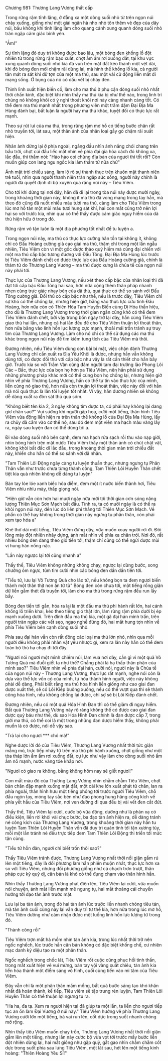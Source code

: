 




Chương 981: Thương Lang Vương thất cấp


Trong rừng rậm tĩnh lặng, ở đằng xa một dòng suối nhỏ từ trên ngọn núi chảy xuống, giống như một giải ngân hà nho nhỏ tôn thêm vẻ đẹp của dãy núi, bầu không khí tĩnh lặng làm cho quang cảnh xung quanh dòng suối nhỏ tràn ngập cảm giác bình yên.

"Ầm!"

Sự tĩnh lặng đó duy trì không được bao lâu, một bóng đen khổng lồ đột nhiên từ trong rừng rậm bạo xuất, chợt ầm ầm rơi xuống đất, tại khu vực xung quanh dòng suối nhỏ kia đá vụn trên mặt đất kéo thành một vệt dài, khi đó bóng đen mới chậm rãi dừng lại, mà hình thể khổng lồ kia, cả người tản mát ra sát khí dữ tợn của một ma thú, sau một vài cử động liền mất đi mạng sống. Ở bụng của nó có dấu vết bị cháy đen.

Thình lình xuất hiện biến cố, làm cho ma thú ở phụ cận dòng suối nhỏ nhất thời chấn kinh, đặc biệt khi nhìn thấy ma thú kia bị như thế nào, trong linh trí chúng nó không khỏi có ý nghĩ thoát khỏi nơi này càng nhanh càng tốt. Có thể đem ma thú mạnh nhất trong phương viên một trăm dặm Đại Địa Ma Hùng đánh bại, bất luận là người hay ma thú khác, tuyệt đối có thực lực rất mạnh.

Theo sự rút lui của ma thú, trong rừng rậm mơ hồ có tiếng bước chân rất nhỏ truyền tới, lát sau, một thân ảnh của nhân loại gầy gò chậm rãi xuất hiện.

Nhân ảnh dừng lại ở phía ngoài, ngẩng đầu nhìn ánh nắng chói chang trên bầu trời, chợt cúi đầu liếc mắt nhìn về phía đại gia hỏa cách đó không xa, lắc đầu, thì thầm nói: "Hảo hảo coi chừng địa bàn của ngươi thì tốt rồi? Còn muốn giúp con lang ngu ngốc kia làm thám tử nữa chứ"

Ánh mặt trời chiếu sáng, làm lộ rõ sự thành thục trên khuôn mặt thanh niên trẻ tuổi, nhìn qua người thanh niên tràn ngập sức sống, người này chính là người đã quyết định đi bộ xuyên qua rặng núi này – Tiêu Viêm.

Cho tới khi đứng tại nơi đây, hắn đã đi lại trong tòa núi này được mười ngày, trong khoảng thời gian này, không ít ma thú đã vong mạng trong tay hắn, mà theo đó cũng đã nuốt nhiều máu tươi ma thú, càng làm cho Tiêu Viêm trong lúc mơ hồ tán một mùi máu tươi hung sát khí, hai con mắt cũng trở nên lợi hại so với trước kia, nhìn qua có thể thấy được cảm giác nguy hiểm của dã thú hiện hữu ở trong đó.

Rừng rậm vô tận luôn là một địa phương tốt nhất để tu luyện a.

Trong ngọn núi này, ma thú có thực lực cường hãn tồn tại không ít, không chỉ có Đấu Hoàng cường giả cao giai ma thú, thậm chí trong một lần ngẫu nhiên, Tiêu Viêm còn vì một gốc dược thảo quý hiếm mà cùng đại chiến với một ma thú cấp bậc tương đương với Đấu Tông. Đại Địa Ma Hùng lúc trước bị Tiêu Viêm đánh chết có được thực lực của Đấu Hoàng cường giả, chính là thám tử do Thương Lang Vương – ma thú được xưng là chúa tể của ngọn núi này phái tới.

Thực lực của Thương Lang Vương, nếu xét theo cấp bậc của nhân loại thì đã đạt tới cấp bậc Đấu Tông hai sao, hơn nữa cộng thêm thân pháp nhanh nhẹn cùng trực giác nhạy bén của dã thú, quả thực có thể so sánh với Đấu Tông cường giả. Đối thủ có cấp bậc như thế, nếu là trước đây, Tiêu Viêm chỉ sợ khó có thể chống lại, nhưng hiện giờ, bằng vào thực lực cửu tinh Đấu Hoàng, hơn nữa còn có Thiên Hỏa Tam Huyền Biến cùng Dị Hỏa thần hiệu, cho dù là Thương Lang Vương trong thời gian ngắn cũng khó có thể đem Tiêu Viêm đánh chết, bởi vậy trong bốn ngày trở lại đây, hắn cùng Tiêu Viêm giao thủ hai lần, nhưng cả hai lần đều để cho Tiêu Viêm thuận lợi thoát thân, hơn nữa bằng vào linh hồn lực lượng cực mạnh, thoải mái trốn tránh sự truy tìm của Thương Lang Vương. Làm cho nó chỉ có thể sử dụng các ma thú khác trong ngọn núi này để tìm kiếm tung tích của Tiêu Viêm mà thôi.

Đương nhiên, nếu Tiêu Viêm dùng con bài bí mật, việc chặn đánh Thương Lang Vương chỉ cần xuất ra Địa Yêu Khôi là được, nhưng hắn vẫn không dùng tới, có được đối thủ với cấp bậc như vậy là rất cần thiết cho hắn bây giờ. Trước kia so với Trầm Vân cùng đám người tam đại trưởng lão Phong Lôi Các – Bắc, thực lực của bọn họ hơn xa Tiêu Viêm, nên hắn phải sử dụng những phương pháp khác mới có thể cùng bọn họ chống lại, nhưng hiện giờ nhìn về phía Thương Lang Vương, hắn có thể tự tin vào thực lực của mình, liền cùng nó giao thủ, hơn nữa còn thuận lợi thoát thân, việc này đối với hắn mà nói quả thực là lần tôi luyện tốt nhất. Vì vậy, hắn đương nhiên sẽ không dễ dàng xuất ra đòn sát thủ quá sớm.

"Không biết tên kia 2, 3 ngày không tìm được ta, có phải hay không lại đang giơ chân sao?" Vui sướng khi người gặp họa, cười một tiếng, thân hình Tiêu Viêm vừa động liền hiện ra trên thân thể khổng lồ của Đại Địa Ma Hùng, lấy ra chủy đã cắm vào cơ thể nó, sau đó đem một viên ma hạch màu vàng lấy ra, ngày sau luyện đan có thể dùng tới a.

Đi vào dòng suối nhỏ bên cạnh, đem ma hạch rửa sạch rồi thu vào nạp giới, nhìn bóng hình trên mặt nước Tiêu Viêm thấy một thân ảnh có chút chật vật, không khỏi bất đắc dĩ lắc đầu, trong khoảng thời gian màn trời chiếu đất này, khiến cho hắn có thể so sánh với dã nhân.

"Tam Thiên Lôi Động ngày càng tu luyện thuần thục, nhưng ngưng tụ Phân Thân vẫn như trước chưa từng thành công, Tam Thiên Lôi Huyễn Thân chết tiệt kia quả nhiên không dễ dàng tu luyện"

Bàn tay lóe lóe xanh biếc hỏa diễm, đem một ít nước biến thành hơi, Tiêu Viêm nhíu nhíu mày, thấp giọng nói.

"Hiện giờ vẫn còn hơn hai mươi ngày nữa mới tới thời gian cơn sóng năng lượng Thiên Mục Sơn Mạch bắt đầu. Tính ra, ta có mười ngày là có thể ra khỏi ngọn núi này, đến lúc đó liền phi thẳng tới Thiên Mục Sơn Mạch. Về phần có thể hay không trong thời gian này ngưng tụ phân thân, còn phải xem tạo hóa a"

Khẽ thở dài một tiếng, TIêu Viêm đứng dậy, vừa muốn xoay người rời đi. Đôi lông mày đột nhiên nhảy dựng, ánh mắt nhìn về phía xa chân trời. Nơi đó, rất nhiều bóng đen đang theo gió tiến tới, thậm chí cũng có thể ngửi được mùi vị hung hãn nồng nặc.

"Lần này ngược lại tới cũng nhanh a"

Thấy thế, Tiêu Viêm không những không chạy, ngược lại dừng bước, song chưởng ôm ngực, tủm tỉm cười nhìn các bóng đen dần dần tiến tới.

"Tiểu tử, lưu lại Vô Tương Quả cho lão tử, nếu không bọn ta đem ngươi biến thành một thân thịt non ăn từ từ" Bóng đen còn chưa tới, một tiếng rống giận dữ liền gầm thét đã truyền tới, làm cho ma thú trong rừng rậm đều run lẩy bẩy.

Bóng đen tiến tới gần, hóa ra lại là một đầu ma thú phi hành rất lớn, hai cánh khổng lồ triển khai, kéo theo tiếng gió thật lớn, làm rừng rậm phía dưới bị ép mạnh xuống dưới. Trên đỉnh đầu ma thú kia, một gã đại hán mình trần, trên người tràn ngập các vết sẹo, ngạo nghễ đứng đó, hai mắt hung tợn nhìn về phía Tiêu Viêm bên cạnh dòng suối nhỏ.

Phía sau đại hán vẫn còn rất đông các loại ma thú lớn nhỏ, nhìn qua mỗi người đều không phải nhân vật yếu nhược gì, xem ra lần này hắn có thể đem toàn bộ thủ hạ chạy đi tới đây.

"Ngươi nói ngươi một mình chiếm núi, làm vua nơi đây, cần gì vì một quả Vô Tương Quả mà đuổi giết ta như thế? Chẳng phải là hạ thấp thân phận của mình sao?" Tiêu Viêm nhìn về phía đại hán, cười nói, người này là Chúa tể của ngọn núi này - Thương Lang Vương, thực lực rất mạnh, nghe nói còn là dựa vào thể lực vốn có của mình, tự hóa thành hình người, việc này không phải dễ dàng. Phải biết rằng ma thú hóa hình liền giống như cao giai đan dược xuất thế, sẽ có Lôi Kiếp buông xuống, nếu có thể vượt qua thì sẽ thành công hóa hình, nếu không chống lại được, chỉ sợ sẽ bị Lôi Kiếp đánh chết.

Đương nhiên, nếu có một quả Hóa Hình Đan thì có thể giảm đi nguy hiểm. Bất quá Thương Lang Vương này rõ ràng không thể có được cao giai đan dược quý báu như thế, dù sao Hóa Hình Đan chính là đan dược cấp 7, trong giới ma thú, có thể coi là một trong những đan dược hiếm thấy, không phải muốn là có được, nói dễ vậy sao.

"Trả lại cho ngươi *** chó má!"

Nghe được lời đó của Tiêu Viêm, Thương Lang Vương nhất thời tức giận mắng mỏ, trực tiếp nhảy từ trên ma thú phi hành xuống, chợt giống như một tòa tháp lớn ầm ầm rơi xuống đất, cự lực như vậy làm cho dòng suối nhỏ ầm ầm nổ mạnh, nước văng tóe khắp nơi.

"Ngươi có giao ra không, bằng không hôm nay sẽ giết ngươi!"

Con mắt màu đỏ của Thương Lang Vương nhìn chằm chằm Tiêu Viêm, chợt bàn chân đập mạnh xuống mặt đất, một cái khe lớn xuất phát từ chân, lan ra phía ngoài, thân hình hưu một tiếng phóng tới trước người Tiêu Viêm, chỗ đầu ngón tay, móng tay sắc bén như đao phong hung hăng công kích về phía yết hầu của Tiêu Viêm, nơi ven đường đi qua đều bị vài vết đen cắt đứt.

Thấy thế, Tiêu Viêm lại cười, cước bộ vừa động, dường như là phản xạ có điều kiện, liền rời khỏi vài chục bước, ba đạo tàn ảnh hiện ra, dễ dàng tránh né công kích của Thương Lang Vương, trong khoảng thời gian này hắn tu luyện Tam Thiên Lôi Huyễn Thân vốn đã duy trì quán tính tới tận xương tủy, mỗi một lần tránh né đều trực tiếp đem Tam Thiên Lôi Động thi triển tới mức tận cùng.

"Tiểu tử hỗn đản, ngươi chỉ biết trốn thôi sao?"

Thấy Tiêu Viêm tránh được, Thương Lang Vương nhất thời nổi giận gầm rú lên một tiếng, đây là đối phương làm hắn phiền muộn nhất, thực lực hơn xa so với Tiêu Viêm, nhưng đối phương giống như cá chạch trơn trượt, thân pháp cực kỳ quỷ dị, căn bản là khó có thể đụng chạm vào thân hình hắn.

Nhìn thấy Thương Lang Vương phát điên lên, Tiêu Viêm lại cười, vừa muốn nói chuyện, ánh mắt liền mạnh mẽ ngưng tụ, hai mắt thoáng cái chuyển hướng tới đạo tàn ảnh trước mặt.

Lưu lại ba tàn ảnh, trong đó hai tàn ảnh lúc trước liền nhanh chóng tiêu tán, mà tàn ảnh cuối cùng này lại vẫn duy trì tư thế kia, hơn nữa trong lúc mơ hồ, Tiêu Viêm dường như cảm nhận được một luồng linh hồn lực lượng từ trong đó.

"Thành công rồi"

Tiêu Viêm trợn mắt há mồm nhìn tàn ảnh kia, trong lúc nhất thời trở nên ngốc nghếch, lúc trước hắn căn bản không có đặc biệt khống chế, cư nhiên mạc danh kỳ diệu tạo ra một phân thân.

Ngốc nghếch trong chốc lát, Tiêu Viêm rốt cuộc cũng phục hồi tinh thần, trong mắt xuất hiện vẻ vui mừng, bàn tay vội vàng xuất chiêu, tàn ảnh kia liền hóa thành một điểm sáng vô hình, cuối cùng tiến vào mi tâm của Tiêu Viêm.

Đây vẫn chỉ là một phân thân mầm mống, bất quá bước sáng tạo khó khăn nhất đã hoàn thành, kế tiếp, Tiêu viêm sẽ tập trung rèn luyện, Tam Thiên Lôi Huyễn Thân có thể thuận lợi ngưng tụ ra.

"Ha ha, đa tạ. Xem ra ngươi hiện tại đã giúp ta một lần, ta liền cho ngươi tiếp tục an ổn làm Đại Vương ở núi này." Tiêu Viêm hướng về phía Thương Lang Vương cười lớn một tiếng, bả vai run lên, cốt dực trong suốt nhanh chóng mở rộng.

Nhìn thấy tiêu Viêm muốn chạy trốn, Thương Lang Vương nhất thời nổi giận gầm lên một tiếng, nhưng lần này cước bộ vừa vọt tới trước mấy bước liền đột nhiên dừng lại, hai mắt giống như gặp quỷ, gắt gao nhìn chằm chằm cốt dực trong suốt phía sau lưng Tiêu Viêm, một lát sau, hét lên một tiếng kinh hoàng: "Thiên Hoàng Yêu Sí!"





